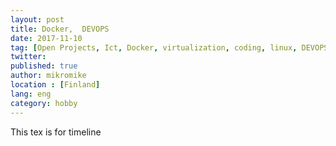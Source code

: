 ```yaml
---
layout: post
title: Docker,  DEVOPS
date: 2017-11-10
tag: [Open Projects, Ict, Docker, virtualization, coding, linux, DEVOPS]
twitter:
published: true
author: mikromike
location : [Finland]
lang: eng
category: hobby
---
```

This tex is for timeline

<!--more-->
